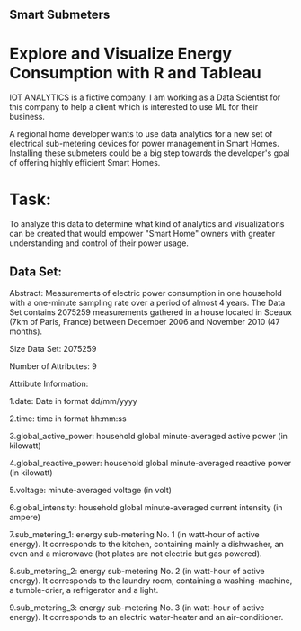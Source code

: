 ## Smart Submeters
# Explore and Visualize Energy Consumption with R and Tableau
IOT ANALYTICS is a fictive company. I am working as a Data Scientist for this company to help a client which is interested to use ML for their business.

A regional home developer wants to use data analytics for a new set of electrical sub-metering devices for power management in Smart Homes. Installing these submeters could be a big step towards the developer's goal of offering highly efficient Smart Homes.

# Task:
To analyze this data to determine what kind of analytics and visualizations can be created that would empower "Smart Home" owners with greater understanding and control of their power usage.

## Data Set:
Abstract: Measurements of electric power consumption in one household with a one-minute sampling rate over a period of almost 4 years. The Data Set contains 2075259 measurements gathered in a house located in Sceaux (7km of Paris, France) between December 2006 and November 2010 (47 months).

Size Data Set: 2075259

Number of Attributes: 9

Attribute Information:

1.date: Date in format dd/mm/yyyy

2.time: time in format hh:mm:ss

3.global_active_power: household global minute-averaged active power (in kilowatt)

4.global_reactive_power: household global minute-averaged reactive power (in kilowatt)

5.voltage: minute-averaged voltage (in volt)

6.global_intensity: household global minute-averaged current intensity (in ampere)

7.sub_metering_1: energy sub-metering No. 1 (in watt-hour of active energy). It corresponds to the kitchen, containing mainly a dishwasher, an oven and a microwave (hot plates are not electric but gas powered).

8.sub_metering_2: energy sub-metering No. 2 (in watt-hour of active energy). It corresponds to the laundry room, containing a washing-machine, a tumble-drier, a refrigerator and a light.

9.sub_metering_3: energy sub-metering No. 3 (in watt-hour of active energy). It corresponds to an electric water-heater and an air-conditioner.
